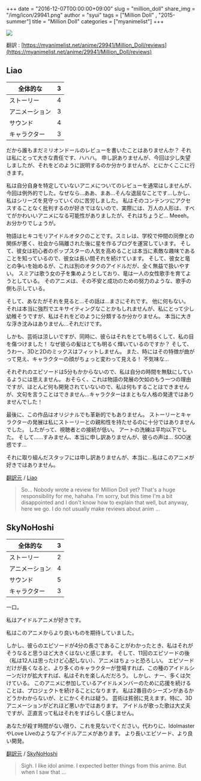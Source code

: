 +++
date = "2016-12-07T00:00:00+09:00"
slug = "million_doll"
share_img = "/img/icon/29941.png"
author = "syui"
tags = ["Million Doll" , "2015-summer"]
title = "Million Doll"
categories = ["myanimelist"]
+++

![](https://myanimelist.cdn-dena.com/images/anime/4/75013.jpg)


<!--more-->

翻訳 : [https://myanimelist.net/anime/29941/Million_Doll/reviews](https://myanimelist.net/anime/29941/Million_Doll/reviews)


## Liao



全体的な|  3
--- | ---
ストーリー|  4
アニメーション|  3
サウンド|  4
キャラクター|  3

だから誰もまだミリオンドールのレビューを書いたことはありませんか？ それは私にとって大きな責任です、ハハハ。 申し訳ありませんが、今回は少し失望しましたが、それをどのように説明するのか分かりませんが、とにかくここに行きます。

私は自分自身を特定していないアニメについてのレビューを通常はしませんが、今回は例外的でした。なぜなら...ああ、まあ...そんな退屈なことです...しかし、私はシリーズを見守っていくのに苦労しました。 私はそのコンテンツにアクセスすることなく批判するのが好きではないので、実際には、万人の人形は、すべてがかわいいアニメになる可能性がありましたが、それはちょうど... Meeeh。 お分かりでしょうが。

物語はヒキコモリアイドルオタクのことです。スミレは、学校で仲間の同僚との関係が悪く、社会から隔離された後に星を作るブログを運営しています。 そして、彼女は初心者のポップスターの人気を高めることは本当に素敵な趣味であることを知っているので、彼女は長い間それを続けています。 そして、彼女と竜との争いを始めるが、これは別のオタクのアイドルだが、全く無益で扱いやすい。 スミアは歌う女の子を集めようとしており、竜は一人の女性歌手を育てようとしている。 そのアニメは、その不安と成功のための努力のような、歌手の側も示している。

そして、あなたがそれを見ると...その話は...まさにそれです。 他に何もない。 それは本当に強烈でエキサイティングなことかもしれませんが、私にとって少し幼稚そうですが、私はそれをどのように分類するか分かりません。 本当に大きな浮き沈みはありません...それだけです。

しかも、芸術は涼しいですが、同時に、彼らはそれをとても明るくして、私の目を傷つけました！ なぜ彼らの髪はとても明るく輝いているのですか？ そして、うわー、3Dと2Dのミックスはフィットしません。 また、時にはその特徴が曲がって見え、キャラクターの顔がちょっと変わって見える！ 不気味な...

それぞれのエピソードは5分もかからないので、私は自分の時間を無駄にしているようには思えません。 おそらく、これは物語の発展の欠如のもう一つの理由ですが、ほとんど何も開発されていないので、私は何もすることはできませんが、文句を言うことはできません...キャラクターはまともな人格の発達ではありませんでした！

最後に、この作品はオリジナルでも革新的でもありません。 ストーリーとキャラクターの発展は私にストーリーとの親和性を持たせるのに十分ではありませんでした。 したがって、視聴者との接続が低い。 アートの洗練は平均以下でした。 そして......すみません、本当に申し訳ありませんが、彼らの声は... SOO迷惑です...

それに取り組んだスタッフには申し訳ありませんが、本当に...私はこのアニメが好きではありません。

[翻訳元](https://myanimelist.net/reviews.php?id=198374) / [Liao](https://myanimelist.net/profile/Liao/reviews)


> So... Nobody wrote a review for Million Doll yet? That's a huge responsibility for me, hahaha. I'm sorry, but this time I'm a bit disappointed and I don't know how to explain that well, but anyway, here we go.    I do not usually make reviews about anim ...

## SkyNoHoshi



全体的な|  3
--- | ---
ストーリー|  2
アニメーション|  4
サウンド|  5
キャラクター|  3

一口。

私はアイドルアニメが好きです。

私はこのアニメからより良いものを期待していました。

しかし、彼らのエピソードが4分の長さであることがわかったとき、私はそれがそうなると思うほど大きくはないと感じます。 そして、11回のエピソードの後（私は12人は思ったけど心配しない）、アニメはちょっと恐ろしい。 エピソードだけが長くなると、より多くのキャラクターが登場すれば、この種のアイドルシーンだけが拡大すれば、私はそれを楽しんだだろう。 しかし、ナー、多くは欠けている。 このアニメに参加しているアイドルメンバーのために応援を続けることは、プロジェクトを続けることになります。 私は2番目のシーズンがあるかどうかわからないが、とにかくそれは疑う。 芸術は貧弱に見えます。特に、3Dアニメーションがどれほど悪いかではあります。 アイドルが歌った歌は大丈夫ですが、正直言って私はそれをすばらしく感じません。

あなたが殺す時間がない限り、これを見ないでください。代わりに、IdolmasterやLove Liveのようなアイドルアニメがあります。 より長いエピソード、より良い開発。

[翻訳元](https://myanimelist.net/reviews.php?id=199147) / [SkyNoHoshi](https://myanimelist.net/profile/SkyNoHoshi/reviews)


> Sigh.    I like idol anime.    I expected better things from this anime.    But when I saw that ...

